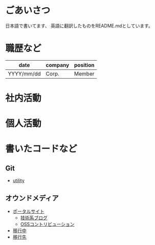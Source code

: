 # ごあいさつ
日本語で書いてます、
英語に翻訳したものをREADME.mdとしています。

# 職歴など
| date | company | position |
----|----|----
| YYYY/mm/dd | Corp. | Member |

# 社内活動


# 個人活動


# 書いたコードなど
## Git
- [utility](https://github.com/shimajima-eiji/mylib)

## オウンドメディア
- [ポータルサイト](https://nomuraya.work/)
  - [技術系ブログ](https://nomuraya.work/techzine/)
  - [OSSコントリビューション](https://nomuraya.work/adiary/)
- [移行中](https://github.com/shimajima-eiji/public_kh)
- [移行先](https://github.com/shimajima-eiji/gist)
